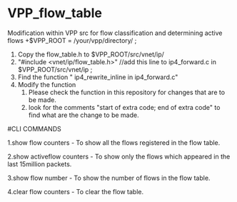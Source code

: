 # VPP_flow_table
Modification within VPP src for flow classification and determining active flows
+$VPP_ROOT = /your/vpp/directory/ ;
1. Copy the flow_table.h to $VPP_ROOT/src/vnet/ip/
2. "#include <vnet/ip/flow_table.h>" //add this line to ip4_forward.c in $VPP_ROOT/src/vnet/ip ;
3. Find the function " ip4_rewrite_inline in ip4_forward.c"
4. Modify the function
    1. Please check the function in this repository for changes that are to be made.
    2. look for the comments "start of extra code; end of extra code" to find what are the change to be made.

#CLI COMMANDS

1.show flow counters - To show all the flows registered in the flow table.

2.show activeflow counters - To show only the flows which appeared in the last 15million packets.

3.show flow number - To show the number of flows in the flow table.

4.clear flow counters - To clear the flow table.
